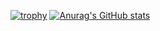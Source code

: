 
[![trophy](https://github-profile-trophy.vercel.app/?username=PedroG-8&theme=onedark&title=Followers,Commit,Repositories)](https://github.com/ryo-ma/github-profile-trophy)
[![Anurag's GitHub stats](https://github-readme-stats.vercel.app/api?username=PedroG-8)](https://github.com/anuraghazra/github-readme-stats)

